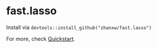 # fast.lasso

Install via `devtools::install_github("zhanxw/fast.lasso")`

For more, check [Quickstart](https://zhanxw.github.io/fast.lasso/articles/QuickStart.html).

